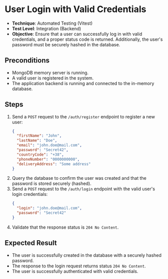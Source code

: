 # User Login with Valid Credentials

- **Technique**: Automated Testing (Vitest)  
- **Test Level**: Integration (Backend)  
- **Objective**: Ensure that a user can successfully log in with valid credentials, and a proper status code is returned. Additionally, the user's password must be securely hashed in the database.

## Preconditions
- MongoDB memory server is running.
- A valid user is registered in the system.
- The application backend is running and connected to the in-memory database.

## Steps

1. Send a `POST` request to the `/auth/register` endpoint to register a new user:
   ```json
   {
     "firstName": "John",
     "lastName": "Doe",
     "email": "john.doe@mail.com",
     "password": "Secret42",
     "countryCode": "+38",
     "phoneNumber": "0000000000",
     "deliveryAddress": "Some address"
   }
   ```
2. Query the database to confirm the user was created and that the password is stored securely (hashed).
3. Send a `POST` request to the `/auth/login` endpoint with the valid user's login credentials:
   ```json
   {
     "login": "john.doe@mail.com",
     "password": "Secret42"
   }
   ```
4. Validate that the response status is `204 No Content`.

## Expected Result

- The user is successfully created in the database with a securely hashed password.
- The response to the login request returns status `204 No Content`.
- The user is successfully authenticated with valid credentials.

